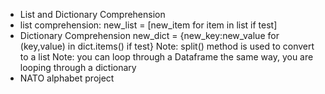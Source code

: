 - List and Dictionary Comprehension
- list comprehension:
new_list = [new_item for item in list if test]
- Dictionary Comprehension
new_dict = {new_key:new_value for (key,value) in dict.items() if test}
Note: split() method is used to convert to a list
Note: you can loop through a Dataframe the same way, you are looping through a dictionary
- NATO alphabet project